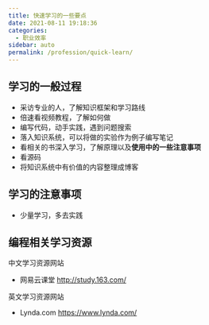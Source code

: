 ```yaml
---
title: 快速学习的一些要点
date: 2021-08-11 19:18:36
categories: 
  - 职业效率
sidebar: auto
permalink: /profession/quick-learn/
---
```


## 学习的一般过程

- 采访专业的人，了解知识框架和学习路线
- 倍速看视频教程，了解如何做
- 编写代码，动手实践，遇到问题搜索
- 落入知识系统，可以将做的实验作为例子编写笔记
- 看相关的书深入学习，了解原理以及**使用中的一些注意事项**
- 看源码
- 将知识系统中有价值的内容整理成博客

## 学习的注意事项

- 少量学习，多去实践

## 编程相关学习资源

中文学习资源网站 

- 网易云课堂 http://study.163.com/

英文学习资源网站

- Lynda.com https://www.lynda.com/
